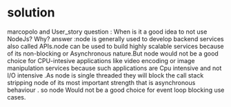 # solution
marcopolo and User_story
question : When is it a good idea to not use NodeJs? Why? 
answer :node is generally used to develop backend services also called APIs.node can be used to build highly scalable services because of its non-blocking or Asynchronous nature.But node would not be a good choice for CPU-intesive applications like video encoding or image manipulation services because such applications are Cpu intensive and not I/O intensive .As node is single threaded they will block the call stack stripping node of its most important strength that is asynchronous behaviour . so node Would not be a good choice for event loop blocking use cases.
        
        
